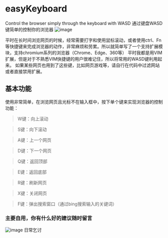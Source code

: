 # easyKeyboard
Control the browser simply through the keyboard with WASD
通过键盘WASD键简单的控制你的浏览器
![image](https://github.com/user-attachments/assets/da1fa609-fef1-43dc-8fb5-2a8e288018ab)

平时在长时间浏览网页的时候，经常需要打字和使用鼠标滚动，或者使用ctrl、Fn等快捷键来完成浏览器的动作，非常麻烦和劳累。所以就简单写了一个支持扩展模块，支持chromium系列的浏览器（Chrome、Edge、360等）
平时我都是用VIM扩展，但是对于不熟悉VIM快捷键的用户很难记住，所以将常用的WASD键利用起来。
如果某些网页也用到了这些键，比如网页游戏等，请自行在代码中过滤网站或者直接禁用扩展。

## 基本功能
使用非常简单，在浏览网页且光标不在输入框中，按下单个键来实现浏览器的控制功能：
> W键：向上滚动

> S键：向下滚动

> A键：上一个网页

> D键：下一个网页

> Q键：返回顶部

> E键：返回底部

> R键：刷新网页

> X键：关闭网页

> F键：弹出搜索窗口（通过bing搜索输入的关键词）

### 主要自用，你有什么好的建议随时留言

![image](https://github.com/user-attachments/assets/7951f050-9eb9-41ad-9d81-26d2b64e7720)
日常乞讨


